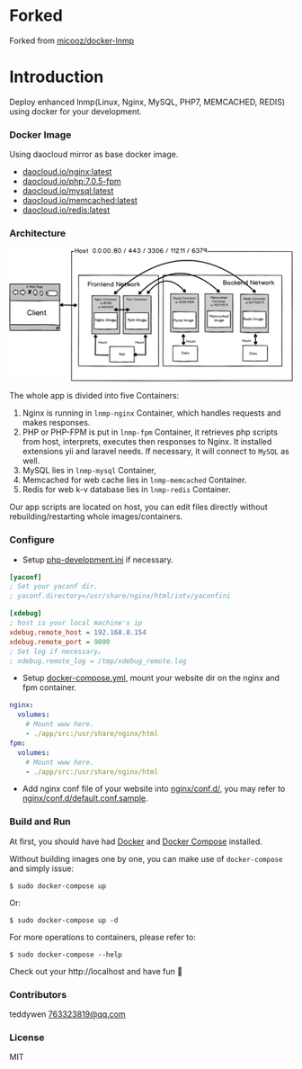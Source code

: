 # Forked

Forked from [micooz/docker-lnmp](https://github.com/micooz/docker-lnmp)

# Introduction

Deploy enhanced lnmp(Linux, Nginx, MySQL, PHP7, MEMCACHED, REDIS) using docker for your development.

### Docker Image

Using daocloud mirror as base docker image.

- [daocloud.io/nginx:latest](https://hub.docker.com/_/nginx/)
- [daocloud.io/php:7.0.5-fpm](https://hub.docker.com/_/php/)
- [daocloud.io/mysql:latest](https://hub.docker.com/_/mysql/)
- [daocloud.io/memcached:latest](https://hub.docker.com/_/memcached/)
- [daocloud.io/redis:latest](https://hub.docker.com/_/redis/)

### Architecture

![architecture][1]

The whole app is divided into five Containers:

1. Nginx is running in `lnmp-nginx` Container, which handles requests and makes responses.
2. PHP or PHP-FPM is put in `lnmp-fpm` Container, it retrieves php scripts from host, interprets, executes then responses to Nginx. It installed extensions yii and laravel needs. If necessary, it will connect to `MySQL` as well.
3. MySQL lies in `lnmp-mysql` Container, 
4. Memcached for web cache lies in `lnmp-memcached` Container.
5. Redis for web k-v database lies in `lnmp-redis` Container.

Our app scripts are located on host, you can edit files directly without rebuilding/restarting whole images/containers.

### Configure

* Setup [php-development.ini](php-fpm/php-development.ini) if necessary.

```ini
[yaconf]
; Set your yaconf dir.
; yaconf.directory=/usr/share/nginx/html/intv/yaconfini
```

```ini
[xdebug]
; host is your local machine's ip
xdebug.remote_host = 192.168.8.154
xdebug.remote_port = 9000
; Set log if necessary。
; xdebug.remote_log = /tmp/xdebug_remote.log
```

* Setup [docker-compose.yml](docker-compose.yml), mount your website dir on the nginx and fpm container.

```yml
nginx:
  volumes:
    # Mount www here.
    - ./app/src:/usr/share/nginx/html
fpm:
  volumes:
    # Mount www here.
    - ./app/src:/usr/share/nginx/html
```

* Add nginx conf file of your website into [nginx/conf.d/](nginx/conf.d/), you may refer to [nginx/conf.d/default.conf.sample](nginx/conf.d/default.conf.sample).


### Build and Run

At first, you should have had [Docker](https://docs.docker.com) and [Docker Compose](https://docs.docker.com/compose) installed.

Without building images one by one, you can make use of `docker-compose` and simply issue:

    $ sudo docker-compose up

Or:

    $ sudo docker-compose up -d

For more operations to containers, please refer to:

    $ sudo docker-compose --help

Check out your http://localhost and have fun :beer:

### Contributors

teddywen <763323819@qq.com>

### License

MIT

  [1]: architecture.png
